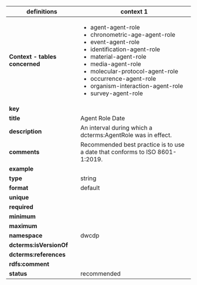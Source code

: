 | definitions | context 1 |
|-|-|
| **Context - tables concerned** | <ul><li>agent-agent-role</li><li>chronometric-age-agent-role</li><li>event-agent-role</li><li>identification-agent-role</li><li>material-agent-role</li><li>media-agent-role</li><li>molecular-protocol-agent-role</li><li>occurrence-agent-role</li><li>organism-interaction-agent-role</li><li>survey-agent-role</li></ul> |
| **key** |  |
| **title** | Agent Role Date |
| **description** | An interval during which a dcterms:AgentRole was in effect. |
| **comments** | Recommended best practice is to use a date that conforms to ISO 8601-1:2019. |
| **example** |  |
| **type** | string |
| **format** | default |
| **unique** |  |
| **required** |  |
| **minimum** |  |
| **maximum** |  |
| **namespace** | dwcdp |
| **dcterms:isVersionOf** |  |
| **dcterms:references** |  |
| **rdfs:comment** |  |
| **status** | recommended |
